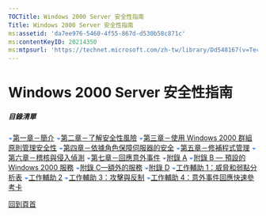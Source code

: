```yaml
---
TOCTitle: Windows 2000 Server 安全性指南
Title: Windows 2000 Server 安全性指南
ms:assetid: 'da7ee976-5460-4f55-867d-d530b58c871c'
ms:contentKeyID: 20214350
ms:mtpsurl: 'https://technet.microsoft.com/zh-tw/library/Dd548167(v=TechNet.10)'
---
```


Windows 2000 Server 安全性指南
==============================

##### 目錄清單

![](images/Dd548167.arrowdn(zh-tw,TechNet.10).gif)[第一章－簡介](https://technet.microsoft.com/zh-tw/library/d03cf483-9f03-42c2-9bc3-a78b1c11ecea(v=TechNet.10))   
![](images/Dd548167.arrowdn(zh-tw,TechNet.10).gif)[第二章－了解安全性風險](https://technet.microsoft.com/zh-tw/library/20e0c0fd-a115-4f0b-98e9-8e188c740584(v=TechNet.10))    
![](images/Dd548167.arrowdn(zh-tw,TechNet.10).gif)[第三章－使用 Windows 2000 群組原則管理安全性](https://technet.microsoft.com/zh-tw/library/3a056841-0e75-49ff-8403-f72fc5f934ed(v=TechNet.10))    
![](images/Dd548167.arrowdn(zh-tw,TechNet.10).gif)[第四章－依據角色保障伺服器的安全](https://technet.microsoft.com/zh-tw/library/03ca38cb-dd78-41de-ace6-e8e8df82b8dc(v=TechNet.10))   
![](images/Dd548167.arrowdn(zh-tw,TechNet.10).gif)[第五章－修補程式管理](https://technet.microsoft.com/zh-tw/library/7285a4b7-989e-4644-a90f-36f00d361123(v=TechNet.10))   
![](images/Dd548167.arrowdn(zh-tw,TechNet.10).gif)[第六章－稽核與侵入偵測](https://technet.microsoft.com/zh-tw/library/d6414789-3b90-46ae-aca4-29c8c9c07f27(v=TechNet.10))   
![](images/Dd548167.arrowdn(zh-tw,TechNet.10).gif)[第七章－回應意外事件](https://technet.microsoft.com/zh-tw/library/7bccc2eb-f172-47e0-a1f5-b3eeb02ef6aa(v=TechNet.10))   
![](images/Dd548167.arrowdn(zh-tw,TechNet.10).gif)[附錄 A](https://technet.microsoft.com/zh-tw/library/addd9356-79f8-43f5-9f3d-96d803b7bfb9(v=TechNet.10))   
![](images/Dd548167.arrowdn(zh-tw,TechNet.10).gif)[附錄 B — 預設的 Windows 2000 服務](https://technet.microsoft.com/zh-tw/library/4e754267-f801-49c7-8769-124ea023fe2f(v=TechNet.10))   
![](images/Dd548167.arrowdn(zh-tw,TechNet.10).gif)[附錄 C—額外的服務](https://technet.microsoft.com/zh-tw/library/de4ec91f-cfd9-4731-b09f-c8adad58c832(v=TechNet.10))   
![](images/Dd548167.arrowdn(zh-tw,TechNet.10).gif)[附錄 D](https://technet.microsoft.com/zh-tw/library/16d09915-ddf8-4e0c-9f52-d5a1c893f2ac(v=TechNet.10))   
![](images/Dd548167.arrowdn(zh-tw,TechNet.10).gif)[工作輔助 1：威脅和弱點分析表](https://technet.microsoft.com/zh-tw/library/7da616b4-3aff-4566-8e5f-c7d8d23ab516(v=TechNet.10))   
![](images/Dd548167.arrowdn(zh-tw,TechNet.10).gif)[工作輔助 2](https://technet.microsoft.com/zh-tw/library/e4793b9c-d98d-4264-851b-c0c64840484c(v=TechNet.10))   
![](images/Dd548167.arrowdn(zh-tw,TechNet.10).gif)[工作輔助 3：攻擊與反制](https://technet.microsoft.com/zh-tw/library/b47cf48d-ffdb-4739-ab08-ca2719bf42e0(v=TechNet.10))   
![](images/Dd548167.arrowdn(zh-tw,TechNet.10).gif)[工作輔助 4：意外事件回應快速參考卡](https://technet.microsoft.com/zh-tw/library/ddb4fdb4-9e69-4e6d-a305-87a990109b52(v=TechNet.10))   

[](#mainsection)[回到頁首](#mainsection)  
